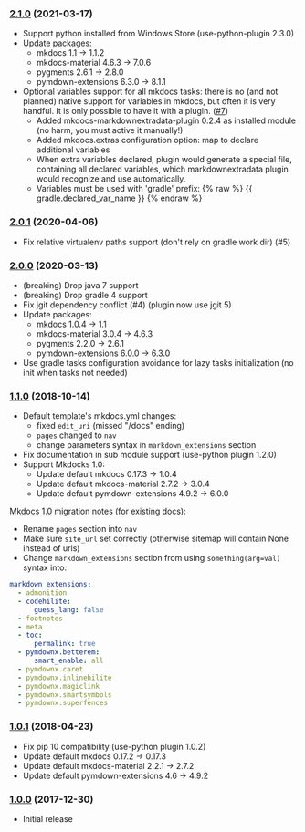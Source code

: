 ### [2.1.0](http://xvik.github.io/gradle-mkdocs-plugin/2.1.0) (2021-03-17)
* Support python installed from Windows Store (use-python-plugin 2.3.0)
* Update packages:
    - mkdocs 1.1 -> 1.1.2
    - mkdocs-material 4.6.3 -> 7.0.6
    - pygments 2.6.1 -> 2.8.0
    - pymdown-extensions 6.3.0 -> 8.1.1
* Optional variables support for all mkdocs tasks: there is no (and not planned) native support for
  variables in mkdocs, but often it is very handful. It is only possible to have it with a plugin. ([#7](https://github.com/xvik/gradle-mkdocs-plugin/issues/7))
    - Added mkdocs-markdownextradata-plugin 0.2.4 as installed module (no harm, you must active it manually!)
    - Added mkdocs.extras configuration option: map to declare additional variables
    - When extra variables declared, plugin would generate a special file, containing all declared variables,
      which markdownextradata plugin would recognize and use automatically.
    - Variables must be used with 'gradle' prefix: {% raw %} {{ gradle.declared_var_name }} {% endraw %}

### [2.0.1](http://xvik.github.io/gradle-mkdocs-plugin/2.0.1) (2020-04-06)
* Fix relative virtualenv paths support (don't rely on gradle work dir) (#5)

### [2.0.0](http://xvik.github.io/gradle-mkdocs-plugin/2.0.0) (2020-03-13)
* (breaking) Drop java 7 support
* (breaking) Drop gradle 4 support
* Fix jgit dependency conflict (#4) (plugin now use jgit 5)
* Update packages:
    - mkdocs 1.0.4 -> 1.1
    - mkdocs-material 3.0.4 -> 4.6.3
    - pygments 2.2.0 -> 2.6.1
    - pymdown-extensions 6.0.0 -> 6.3.0
* Use gradle tasks configuration avoidance for lazy tasks initialization (no init when tasks not needed)    

### [1.1.0](http://xvik.github.io/gradle-mkdocs-plugin/1.1.0) (2018-10-14)
* Default template's mkdocs.yml changes:
    - fixed `edit_uri` (missed "/docs" ending)
    - `pages` changed to `nav`
    - change parameters syntax in `markdown_extensions` section 
* Fix documentation in sub module support (use-python plugin 1.2.0)
* Support Mkdocks 1.0:
    - Update default mkdocs 0.17.3 -> 1.0.4
    - Update default mkdocs-material 2.7.2 -> 3.0.4
    - Update default pymdown-extensions 4.9.2 -> 6.0.0

[Mkdocs 1.0](https://www.mkdocs.org/about/release-notes/#version-10-2018-08-03) migration notes (for existing docs):

- Rename `pages` section into `nav` 
- Make sure `site_url` set correctly (otherwise sitemap will contain None instead of urls)
- Change `markdown_extensions` section from using `something(arg=val)` syntax into:

```yaml
markdown_extensions:
  - admonition
  - codehilite:
      guess_lang: false
  - footnotes
  - meta
  - toc:
      permalink: true
  - pymdownx.betterem:
      smart_enable: all
  - pymdownx.caret
  - pymdownx.inlinehilite
  - pymdownx.magiclink
  - pymdownx.smartsymbols
  - pymdownx.superfences
```


### [1.0.1](http://xvik.github.io/gradle-mkdocs-plugin/1.0.1) (2018-04-23)
* Fix pip 10 compatibility (use-python plugin 1.0.2)
* Update default mkdocs 0.17.2 -> 0.17.3
* Update default mkdocs-material 2.2.1 -> 2.7.2
* Update default pymdown-extensions 4.6 -> 4.9.2

### [1.0.0](https://github.com/xvik/gradle-mkdocs-plugin/tree/1.0.0) (2017-12-30)
* Initial release